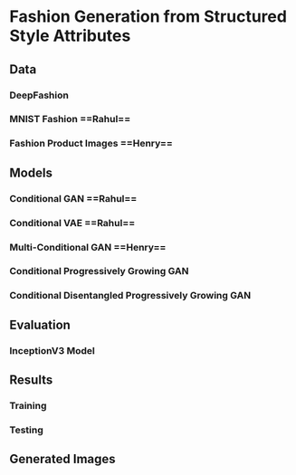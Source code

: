 # Fashion Generation from Structured Style Attributes

## Data 

### DeepFashion 
### MNIST Fashion  ==Rahul==
### Fashion Product Images ==Henry==

## Models
### Conditional GAN ==Rahul==
### Conditional VAE ==Rahul==
### Multi-Conditional GAN ==Henry==
### Conditional Progressively Growing GAN
### Conditional Disentangled Progressively Growing GAN

## Evaluation
### InceptionV3 Model

## Results
### Training

### Testing

## Generated Images

<!--stackedit_data:
eyJwcm9wZXJ0aWVzIjoiZXh0ZW5zaW9uczpcbiAgcHJlc2V0Oi
BnZm1cbiAga2F0ZXg6XG4gICAgZW5hYmxlZDogdHJ1ZVxuIiwi
aGlzdG9yeSI6WzE0ODIwNDk2NjYsLTIwODE1Nzc2MDYsMjEwNT
gyNzA1MSwtMTU3ODE3NTExOSwtMzg2ODQ5NjQyLC02MDQzNzE0
MDJdfQ==
-->